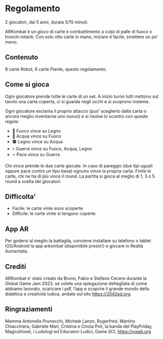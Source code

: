 # Regolamento
2 giocatori, dai 5 anni, durata 5/15 minuti.

ARKombat è un gioco di carte e combattimento a colpi di palle di fuoco o tronchi rotanti. Con solo otto carte in mano, iniziare è facile, smettere un po' meno.

## Contenuto
8 carte Robot, 8 carte Piante, questo regolamento.

## Come si gioca
Ogni giocatore prende tutte le carte di un set.
A inizio turno tutti mettono sul tavolo una carta coperta, ci si guarda negli occhi e si scoprono insieme.

Ogni giocatore esclama il proprio attacco (puo’ sceglierlo dalla carta o ancora meglio inventarne uno nuovo) e si risolve lo scontro con queste regole:

- 🔺 Fuoco vince su Legno
- 🔵 Acqua vince su Fuoco
- 🟫 Legno vince su Acqua
- 💀 Guerra vince su Fuoco, Acqua, Legno
- ⭐️ Pace vince su Guerra

Chi vince prende le due carte giocate.
In caso di pareggio (due tipi uguali oppure pace contro un tipo base) ognuno vince la propria carta.
Finite le carte, chi ne ha di più vince il round.
La partita si gioca al meglio di 1, 3 o 5 round a scelta dei giocatori.

## Difficolta'

- Facile: le carte vinte sono scoperte
- Difficile: le carte vinte si tengono coperte.

## App AR
Per godersi al meglio la battaglia, conviene installare su telefono o tablet iOS/Android la app arkombat (disponibile presto!) e giocare in Realtà Aumentata.

## Crediti
ARKombat e’ stato creato da Bruno, Fabio e Stefano Cecere durante la Global Game Jam 2023. se volete una spiegazione dettagliata di come abbiamo lavorato, scaricare i pdf, l’app e scoprire il grande mondo della didattica e creatività ludica, andate sul sito <https://2042ed.org>.

## Ringraziamenti
Mamma Antonella Prunecchi, Michele Lanzo, Rugerfred, Martino Chiacchiera, Gabriele Mari, Cristina e Cinzia Poli, la banda del PlayFriday, MagicaVoxel, i Ludologi ed Educatori Ludici, Game.SCI, <https://vgwb.org>
